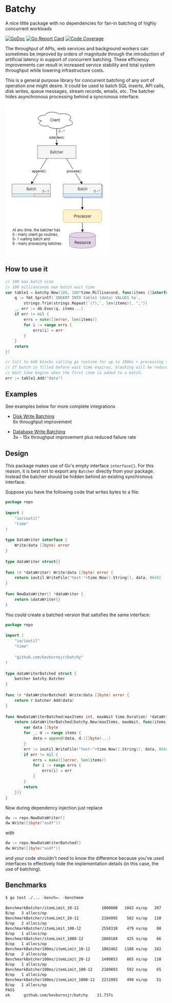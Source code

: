 # Batchy

A nice little package with no dependencies for fan-in batching of highly concurrent workloads

[![GoDoc](https://godoc.org/github.com/kevburnsjr/batchy?status.svg)](https://godoc.org/github.com/kevburnsjr/batchy)
[![Go Report Card](https://goreportcard.com/badge/github.com/kevburnsjr/batchy?2)](https://goreportcard.com/report/github.com/kevburnsjr/batchy)
[![Code Coverage](http://gocover.io/_badge/github.com/kevburnsjr/batchy?2)](http://gocover.io/github.com/kevburnsjr/batchy)

The throughput of APIs, web services and background workers can sometimes be improved by orders of magnitude
through the introduction of artificial latency in support of concurrent batching. These efficiency improvements
can result in increased service stability and total system throughput while lowering infrastructure costs.

This is a general purpose library for concurrent batching of any sort of operation one might desire. It could
be used to batch SQL inserts, API calls, disk writes, queue messages, stream records, emails, etc. The batcher
hides asynchronous processing behind a syncronous interface.

![architecture diagram](docs/batchy-arch.png)

## How to use it

```go
// 100 max batch size
// 100 milliseconds max batch wait time
var table1 = batchy.New(100, 100*time.Millisecond, func(items []interface{}) (errs []error) {
	q := fmt.Sprintf(`INSERT INTO table1 (data) VALUES %s`,
		strings.Trim(strings.Repeat(`(?),`, len(items)), ","))
	_, err := db.Exec(q, items...)
	if err != nil {
		errs = make([]error, len(items))
		for i := range errs {
			errs[i] = err
		}
	}
	return
})
```
```go
// Call to Add blocks calling go routine for up to 100ms + processing time.
// If batch is filled before wait time expires, blocking will be reduced.
// Wait time begins when the first item is added to a batch.
err := table1.Add("data")
```

## Examples

See examples below for more complete integrations

- [Disk Write Batching](_examples/disk)  
6x throughput improvement  

- [Database Write Batching](_examples/db)  
3x - 15x throughput improvement plus reduced failure rate  

## Design

This package makes use of Go's empty interface `interface{}`. For this reason, it is best not to export
any `Batcher` directly from your package. Instead the batcher should be hidden behind an existing synchronous
interface.

Suppose you have the following code that writes bytes to a file:

```go
package repo

import (
	"io/ioutil"
	"time"
)

type DataWriter interface {
	Write(data []byte) error
}

type dataWriter struct{}

func (r *dataWriter) Write(data []byte) error {
	return ioutil.WriteFile("test-"+time.Now().String(), data, 0644)
}

func NewDataWriter() *dataWriter {
	return &dataWriter{}
}
```

You could create a batched version that satisfies the same interface:
```go
package repo

import (
	"io/ioutil"
	"time"

	"github.com/kevburnsjr/batchy"
)

type dataWriterBatched struct {
	batcher batchy.Batcher
}

func (r *dataWriterBatched) Write(data []byte) error {
	return r.batcher.Add(data)
}

func NewDataWriterBatched(maxItems int, maxWait time.Duration) *dataWriterBatched {
	return &dataWriterBatched{batchy.New(maxItems, maxWait, func(items []interface{}) (errs []error) {
		var data []byte
		for _, d := range items {
			data = append(data, d.([]byte)...)
		}
		err := ioutil.WriteFile("test-"+time.Now().String(), data, 0644)
		if err != nil {
			errs = make([]error, len(items))
			for i := range errs {
				errs[i] = err
			}
		}
		return
	})}
}
```

Now during dependency injection just replace

```go
dw := repo.NewDataWriter()
dw.Write([]byte("asdf"))
```

with

```go
dw := repo.NewDataWriterBatched()
dw.Write([]byte("asdf"))
```

and your code shouldn't need to know the difference because you've used interfaces to effectively hide the
implementation details (in this case, the use of batching).

## Benchmarks

```
$ go test ./... -bench=. -benchmem

BenchmarkBatcher/itemLimit_10-12          1000000   1042 ns/op   207 B/op   3 allocs/op
BenchmarkBatcher/itemLimit_20-12          2104995    582 ns/op   110 B/op   2 allocs/op
BenchmarkBatcher/itemLimit_100-12         2558310    479 ns/op    80 B/op   1 allocs/op
BenchmarkBatcher/itemLimit_1000-12        2860184    425 ns/op    66 B/op   1 allocs/op
BenchmarkBatcher100ms/itemLimit_10-12     1002462   1188 ns/op   182 B/op   2 allocs/op
BenchmarkBatcher100ms/itemLimit_20-12     1490853    865 ns/op   110 B/op   1 allocs/op
BenchmarkBatcher100ms/itemLimit_100-12    2189893    592 ns/op    65 B/op   1 allocs/op
BenchmarkBatcher100ms/itemLimit_1000-12   2211993    499 ns/op    51 B/op   1 allocs/op
PASS
ok      github.com/kevburnsjr/batchy    21.737s
```
